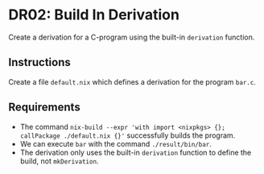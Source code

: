 # DR02: Build In Derivation

Create a derivation for a C-program using the built-in `derivation` function.

## Instructions

Create a file `default.nix` which defines a derivation for the program `bar.c`.

## Requirements

- The command `nix-build --expr 'with import <nixpkgs> {}; callPackage ./default.nix {}'` successfully builds the program.
- We can execute `bar` with the command `./result/bin/bar`.
- The derivation only uses the built-in `derivation` function to define the build, not `mkDerivation`.
